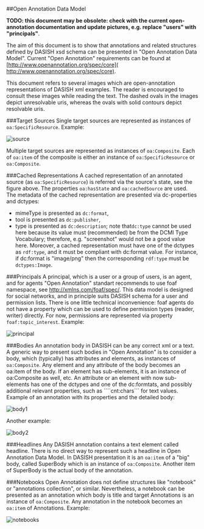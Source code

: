 ##Open Annotation Data Model

**TODO: this document may be obsolete: check with the current open-annotation documentation and update pictures, e.g. replace "users" with "principals"**.

The aim of this document is to show that annotations and related structures defined by DASISH xsd schema can be presented in "Open Annotation Data Model". Current "Open Annotation" requirements can be found at [http://www.openannotation.org/spec/core](​http://www.openannotation.org/spec/core).

This document refers to several images which are open-annotation representations of DASISH xml examples. The reader is encouraged to consult these images while reading the text. The dashed ovals in the images depict unresolvable uris, whereas the ovals with solid contours depict resolvable uris.

###Target Sources
Single target sources are represented as instances of ```oa:SpecificResource```. Example:

![source](images/source.png)

Multiple target sources are represented as instances of ```oa:Composite```. Each of ```oa:item``` of the composite is either an instance of ```oa:SpecificResource``` or ```oa:Composite```.

###Cached Representations
A cached representation of an annotated source (as ```oa:SpecificResource```) is referred via the source's state, see the figure above. The properties ```oa:hasState``` and ```oa:cachedSource``` are used. The metadata of the cached representation are presented via dc-properties and dctypes:

* mimeType is presented as ```​dc:format```,
* tool is presented as ​```dc:publisher```,
* type is presented as ​```dc:description```; note that ​```dc:type``` cannot be used here because its value must (recommended) be from the DCMI Type Vocabulary; therefore, e.g. "screenshot" would not be a good value here.
Moreover, a cached representation must have one of the dctypes as ```rdf:type```, and it must be compliant with dc:format value. For instance, if dc:format is "image/png" then the corresponding ```rdf:type``` must be ```dctypes:Image```.

###Principals
A principal, which is a user or a group of users, is an agent, and for agents "Open Annotation" standart recommends 
to use foaf namespace, see ​http://xmlns.com/foaf/spec/. This data model is designed for social networks, 
and in principle suits DASISH schema for a user and permission lists. There is one little technical inconvenience: 
foaf agents do not have a property which can be used to define permission types (reader, writer) directly. 
For now, permissions are represented via property ```foaf:topic_interest```. Example:

![principal](images/users.png)

###Bodies
An annotation body in DASISH can be any correct xml or a text. A generic way to present such bodies in "Open Annotation" is to consider a body, which (typically) has attributes and elements, as instances of ````oa:Composite````. Any element and any attribute of the body becomes an oa:item of the body. If an element has sub-elements, it is an instance of oa:Composite as well, etc. An attribute or an element with now sub-elements has one of the dctypes and one of the dc:formtats, and possibly additional relevant properties, such as ````cnt:chars``` for text values. Example of an annotation with its properties and the detailed body:

![body1](images/annotation.png)

Another example:

![body2](images/AnnotationUGOT.png)

###Headlines
Any DASISH annotation contains a text element called headline. There is no direct way to represent such a headline in Open Annotation Data Model. In DASISH presentation it is an ```oa:item``` of a "big" body, called SuperBody which is an instance of ```oa:Composite```. Another item of SuperBody is the actual body of the annotation.

###Notebooks
Open Annotation does not define structures like "notebook" or "annotations collection", or similar. Nevertheless, a notebook can be presented as an annotation which body is title and target Annotations is an instance of ```oa:Composite```. Any annotation in the notebook becomes an ```oa:item``` of Annotations. Example:

![notebooks](images/notebooks.png)
